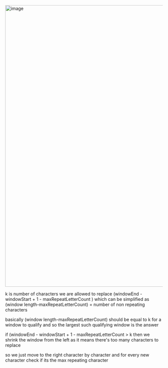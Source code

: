 <img width="900" alt="image" src="https://github.com/user-attachments/assets/c9546927-4247-466c-91ed-cce8e6baa70e" />



k is number of characters we are allowed to replace
(windowEnd - windowStart + 1 - maxRepeatLetterCount )
which can be simplified as (window length-maxRepeatLetterCount) = number of non repeating characters

basically (window length-maxRepeatLetterCount) should be equal to k for a window to qualify and so the largest such qualifying window is the answer

if (windowEnd - windowStart + 1 - maxRepeatLetterCount > k
then we shrink the window from the left as it means there's too many characters to replace




so we just move to the right character by character and for every new character check if its the max repeating character
